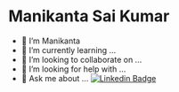 # Manikanta Sai Kumar

- 🔭 I’m Manikanta
- 🌱 I’m currently learning ...
- 👯 I’m looking to collaborate on ...
- 🤔 I’m looking for help with ...
- 💬 Ask me about ...
  [![Linkedin Badge](https://img.shields.io/badge/-manikanta-blue?style=flat-square&logo=Linkedin&logoColor=white&link=https://www.linkedin.com/in/manikanta-sai-kumar/)](https://www.linkedin.com/in/manikanta-sai-kumar/)
